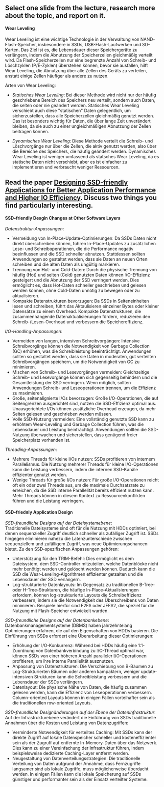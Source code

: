## Select one slide from the lecture, research more about the topic, and report on it.

#### Wear Leveling
 Wear Leveling ist eine wichtige Technologie in der Verwaltung von NAND-Flash-Speicher, insbesondere in SSDs, USB-Flash-Laufwerken und SD-Karten. Das Ziel ist es, die Lebensdauer dieser Speichergeräte zu verlängern, indem die Abnutzung der Speicherzellen gleichmäßig verteilt wird. Da Flash-Speicherzellen nur eine begrenzte Anzahl von Schreib- und Löschzyklen (P/E-Zyklen) überstehen können, bevor sie ausfallen, hilft Wear Leveling, die Abnutzung über alle Zellen des Geräts zu verteilen, anstatt einige Zellen häufiger als andere zu nutzen.

 Arten von Wear Leveling:

 + _Statisches Wear Leveling_: Bei dieser Methode wird nicht nur der häufig geschriebene Bereich des Speichers neu verteilt, sondern auch Daten, die selten oder nie geändert werden. Statisches Wear Leveling verschiebt auch diese "statischen" Daten gelegentlich, um sicherzustellen, dass alle Speicherzellen gleichmäßig genutzt werden. Das ist besonders wichtig für Daten, die über lange Zeit unverändert bleiben, da sie auch  zu einer ungleichmäßigen Abnutzung der Zellen beitragen können.

 + _Dynamisches Wear Leveling_: Diese Methode verteilt die Schreib- und Löschvorgänge nur über die Zellen, die aktiv genutzt werden, also über die Bereiche des Speichers, die häufig geändert werden. Dynamisches Wear Leveling ist weniger umfassend als statsches Wear Leveling, da es statische Daten nicht verschiebt, aber es ist einfacher zu implementieren und verbraucht weniger Ressourcen.

## Read the paper [Designing SSD-friendly Applications for Better Application Performance and Higher IO Efficiency](./Designing_SSD-Friendly_Applications_for_Better_Application_Performance_and_Higher_IO_Efficiency.pdf). Discuss two things you find particularly interesting.

#### SSD-friendly Desgin Changes at Other Software Layers
 _Datenstruktur-Anpassungen_:
 + Vermeidung von In-Place-Update-Optimierungen: Da SSDs Daten nicht direkt überschreiben können, führen In-Place-Updates zu zusätzlichen Lese- und Schreiboperationen, die die Performance negativ beeinflussen und die SSD schneller abnutzen. Stattdessen sollten Anwendungen so gestaltet werden, dass sie Daten an neuen Orten schreiben und die alten Daten als ungültig markieren.
 + Trennung von Hot- und Cold-Daten: Durch die physische Trennung von häufig (Hot) und selten (Cold) genutzten Daten können I/O-Effizienz gesteigert und die Abnutzung der SSD verringert werden. Dies ermöglicht es, dass Hot-Daten schneller geschrieben und gelesen werden können, ohne Cold-Daten unnötig zu bewegen oder zu aktualisieren.
 + Kompakte Datenstrukturen bevorzugen: Da SSDs in Seiteneinheiten lesen und schreiben, führt das Aktaulisieren einzelner Bytes oder kleiner Datensätze zu einem Overhead. Kompakte Datenstrukturen, die zusammenhängende Datenaktualisierungen fördern, reduzieren den Schreib-/Lesen-Overhead und verbessern die Speichereffizienz.

 _I/O-Handling-Anpassungen_:
 + Vermeiden von langen, intensiven Schreibvorgängen: Intensive Schreibvorgänge können die Notwendigkeit von Garbage Collection (GC) erhöhen, was die Schreibleistung beeinträchtigt. Anwendungen sollten so gestaltet werden, dass sie Daten in moderaten, gut verteilten Schreibvorgängen speichern, um die Notwendigkeit von GC zu minimieren.
 + Mischen von Schreib- und Lesevorgängen vermeiden: Gleichzeitige Schreib- und Lesevorgänge können sich gegenseitig behindern und die Gesamtleistung der SSD verringern. Wenn möglich, sollten Anwendungen Schreib- und Leseoperationen trennen, um die Effizienz zu maximieren.
 + Große, seitenalignierte I/Os bevorzugen: Große I/O-Operationen, die auf Seitengrenzen ausgerichtet sind, nutzen die SSD-Effizienz optimal aus. Unausgerichtete I/Os können zusätzliche Overhead erzeugen, da mehr Seiten gelesen und geschrieben werden müssen.
 + Volle SSD-Nutzung vermeiden: Eine vollständig genutzte SSD kann zu erhöhtem Wear-Leveling und Garbage Collection führen, was die Lebensdauer und Leistung beinträchtigt. Anwendungen sollten die SSD-Nutzung überwachen und sicherstellen, dass genügend freier Speicherplatz vorhanden ist.

 _Threading-Anpassungen_:
 + Mehrere Threads für kleine I/Os nutzen: SSDs profitieren von internem Parallelismus. Die Nutzung mehrerer Threads für kleine I/O-Operationen kann die Leistung verbessern, indem die internen SSD-Kanäle effizienter genutzt werden.
 + Wenige Threads für große I/Os nutzen: Für große I/O-Operationen reicht oft ein oder zwei Threads aus, um die maximale Durchsatzrate zu erreichen, da die SSD interne Parallelität bereits effizient nutzen kann. Mehr Threads können in diesem Kontext zu Ressourcenkonflikten führen und die Leistung verringern.

#### SSD-friednly Application Design
 _SSD-freundliche Designs auf der Dateisystemebene_:\
 Traditionelle Dateisysteme sind oft für die Nutzung mit HDDs optimiert, bei denen sequenzieller Zugriff deutlich schneller als zufälliger Zugriff ist. SSDs hingegen eliminieren nahezu die Latenzunterschiede zwischen sequenziellem und zufälligem Zugriff, was neue Optimierungschancen bietet. Zu den SSD-spezifischen Anpassungen gehören:

 + Unterstützung für den TRIM-Befehl: Dies ermöglicht es dem Dateisystem, dem SSD-Controller mitzuteilen, welche Datenblöcke nicht mehr benötigt werden und gelöscht werden können. Dadurch kann die SSD die Wear-Leveling-Algorithmen effizienter getsalten und die Lebensdauer der SSD verlängern.
 + Log-strukturierte Datenlayouts: Im Gegensatz zu traditionellen B-Tree- oder H-Tree-Strukturen, die häufige In-Place-Aktualisierungen erfordern, können log-strukturierte Layouts die Schreibeffizienz verbessern, indem sie die Notwendigkeit des Überschreibens von Daten minimieren. Beispiele hierfür sind F2FS oder JFFS2, die speziel für die Nutzung mit Flash-Speicher entwickelt wurden.

 _SSD-freundliche Designs auf der Datenbankebene_:\
 Datenbankmanagementsysteme (DBMS) haben jahrzehntelang Optimierungen erfahren, die auf den Eigenschaften von HDDs basieren. Die Einführung von SSDs erfordert eine Überarbeitung dieser Optimierungen:

 + Erhöhung der I/O-Konkurrenz: Während bei HDDs häufig eine 1:1-Zuordnung von Datenbankverbindung zu I/O-Thread optimal war, können SSDs von einer höheren Anzahl paralleler I/O-Operationen profitieren, um ihre interne Parallelität ausznutzen.
 + Anpassung von Datenstrukturen: Die Verschiebung von B-Bäumen zu Log-Strukturierten Bäumen oder anderen kampaktern, weniger update-intensiven Strukturen kann die Schreibleistung verbessern und die Lebensdauer der SSDs verlängern.
 + Datenlayout: Die physische Nähe von Daten, die häufig zusammen gelesen werden, kann die Effizienz von Leseoperationen verbessern. Column-oriented Layouts können in einigen Fällen vorteihafter sein als die traditionellen row-oriented Layouts.

 _SSD-freundliche Designänderungen auf der Ebene der Dateninfrastruktur_:\
 Auf der Infrastrukturebene verändert die Einführung von SSDs traditionelle Annahmen über die Kosten und Leistung von Datenzugriffen:

 + Verminderte Notwendigkeit für verteiltes Caching: Mit SSDs kann der direkte Zugriff auf lokale Datenspeicher schneller und kosteneffizienter sein als der Zugruff auf entfernte In-Memory-Daten über das Netzwerk. Dies kann zu einer Vereinfachung der Infrastruktur führen, indem beispielsweise dedizierte Caching-Layer entfernt werden.
 + Neugestaltung von Datenverteilungsstrategien: Die traditionelle Verteilung von Daten aufgrund der Annahme, dass Fernzugriffe langsamer sind als lokale Zugriffe, muss möglicherweise überdacht werden. In einigen Fällen kann die lokale Speicherung auf SSDs günstiger und performanter sein als der Einsatz verteilter Systeme.
